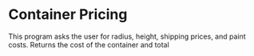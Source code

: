 # Container Pricing 
This program asks the user for radius, height, shipping prices, and paint costs. Returns the cost of the container and total
